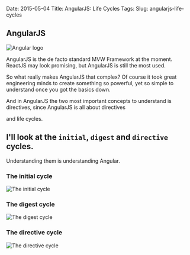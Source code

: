 Date: 2015-05-04
Title: AngularJS: Life Cycles
Tags:
Slug: angularjs-life-cycles



## AngularJS

![Angular logo](https://angularjs.org/img/AngularJS-large.png "Angular logo")


AngularJS is the de facto standard MVW Framework at the moment.
ReactJS may look promising, but AngularJS is still the most used.


So what really makes AngularJS that complex? Of course it took great engineering minds to create something
so powerful, yet so simple to understand once you got the basics down.


And in AngularJS the two most important concepts to understand is directives, since AngularJS is all about directives

and life cycles.


## I'll look at the `initial`, `digest` and `directive` cycles.

Understanding them is understanding Angular.


### The initial cycle

![The initial cycle](http://www.gliffy.com/go/publish/image/8003305/L.png "The initial cycle")


### The digest cycle

![The digest cycle](http://www.gliffy.com/go/publish/image/8015461/L.png "The digest cycle")


### The directive cycle

![The directive cycle](https://www.gliffy.com/go/publish/image/8016399/L.png "The directive cycle")
